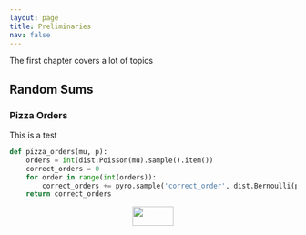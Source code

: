 ```yaml
---
layout: page
title: Preliminaries
nav: false
---
```

<link rel="stylesheet" href="/assets/css/main.css"/>

The first chapter covers a lot of topics

## Random Sums

### Pizza Orders

This is a test 

```python
def pizza_orders(mu, p):
    orders = int(dist.Poisson(mu).sample().item())
    correct_orders = 0
    for order in range(int(orders)):
        correct_orders += pyro.sample('correct_order', dist.Bernoulli(p))
    return correct_orders
```


<p align="center"><img src="/pyro-adventures/tex/6ac09cad3b60b5b2394b883654c56d45.svg?invert_in_darkmode&sanitize=true" align=middle width=71.56533615pt height=33.4857765pt/></p>

